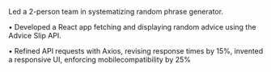 Led a 2-person team in systematizing random phrase generator.

•  Developed a React app fetching and displaying random advice using the Advice Slip API.

•  Refined API requests with Axios, revising response times by 15%, invented a responsive UI, enforcing mobilecompatibility by 25%
